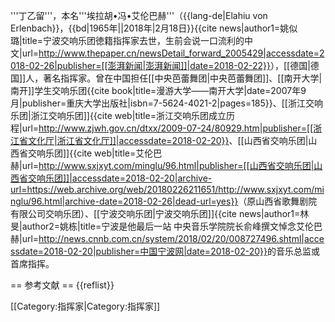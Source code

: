 '''丁乙留'''，本名'''埃拉胡•冯•艾伦巴赫'''（{{lang-de|Elahiu von Erlenbach}}，{{bd|1965年||2018年|2月18日}}<ref>{{cite news|author1=姚似璐|title=宁波交响乐团徳籍指挥家去世，生前会说一口流利的中文|url=http://www.thepaper.cn/newsDetail_forward_2005429|accessdate=2018-02-26|publisher=[[澎湃新闻|澎湃新闻]]|date=2018-02-22}}</ref>），[[德国|德国]]人，著名指挥家。曾在中国担任[[中央芭蕾舞团|中央芭蕾舞团]]、[[南开大学|南开]]学生交响乐团<ref>{{cite book|title=漫游大学——南开大学|date=2007年9月|publisher=重庆大学出版社|isbn=7-5624-4021-2|pages=185}}</ref>、[[浙江交响乐团|浙江交响乐团]]<ref>{{cite web|title=浙江交响乐团成立历程|url=http://www.zjwh.gov.cn/dtxx/2009-07-24/80929.htm|publisher=[[浙江省文化厅|浙江省文化厅]]|accessdate=2018-02-20}}</ref>、[[山西省交响乐团|山西省交响乐团]]<ref>{{cite web|title=艾伦巴赫|url=http://www.sxjxyt.com/minglu/96.html|publisher=[[山西省交响乐团|山西省交响乐团]]|accessdate=2018-02-20|archive-url=https://web.archive.org/web/20180226211651/http://www.sxjxyt.com/minglu/96.html|archive-date=2018-02-26|dead-url=yes}}</ref>（原山西省歌舞剧院有限公司交响乐团）、[[宁波交响乐团|宁波交响乐团]]<ref>{{cite news|author1=林旻|author2=姚栋|title=宁波是他最后一站 中央音乐学院院长俞峰撰文悼念艾伦巴赫|url=http://news.cnnb.com.cn/system/2018/02/20/008727496.shtml|accessdate=2018-02-20|publisher=中国宁波网|date=2018-02-20}}</ref>的音乐总监或首席指挥。

== 参考文献 ==
{{reflist}}

[[Category:指挥家|Category:指挥家]]